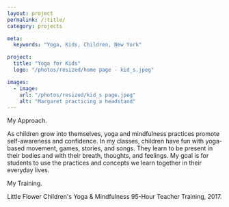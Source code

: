 ```yaml
---
layout: project
permalink: /:title/
category: projects

meta:
  keywords: "Yoga, Kids, Children, New York"

project:
  title: "Yoga for Kids"
  logo: "/photos/resized/home page - kid_s.jpeg"

images:
  - image:
    url: "/photos/resized/kid_s page.jpeg"
    alt: "Margaret practicing a headstand"
---
```

<div>
<span class="h2">My Approach.</span>

<p>As children grow into themselves, yoga and mindfulness practices promote self-awareness and confidence. In my classes, children have fun with yoga-based movement, games, stories, and songs. They learn to be present in their bodies and with their breath, thoughts, and feelings. My goal is for students to use the practices and concepts we learn together in their everyday lives.</p>


<span class="h2">My Training.</span>
<p>Little Flower Children's Yoga & Mindfulness 95-Hour Teacher Training, 2017.</p>

</div>
